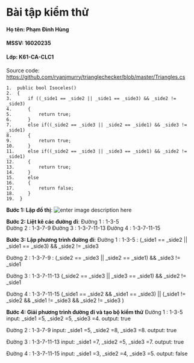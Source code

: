 ﻿# Bài tập kiểm thử 
#### Họ tên: Phạm Đình Hùng
#### MSSV: 16020235
#### Lớp: K61-CA-CLC1

Source code: 
https://github.com/ryanjmurry/trianglechecker/blob/master/Triangles.cs

    1.  public bool Isoceles()
    2.  {
    3.  	if ((_side1 == _side2 || _side1 == _side3) && _side2 != _side3)
    4.  	{
    5.  		return true;
    6.      }
    7.      else if((_side2 == _side3 || _side2 == _side1) && _side3 != _side1)
    8.      {
    9.      	return true;
    10.     }
    11.     else if((_side2 == _side3 || _side3 == _side1) && _side2 != _side1)
    12.     {
    13.     	return true;
    14.     }
    15.     else
    16.     {
    17.     	return false;
    18.     }
    19.  }
  
**Bước 1: Lập đồ thị**:
<img src="https://i.imgur.com/dh8JY5r.jpg" alt="enter image description here">


**Bước 2: Liệt kê các đường đi**:
Đường 1 : 1-3-5  
Đường 2 : 1-3-7-9 
Đường 3 : 1-3-7-11-13
Đường 4 : 1-3-7-11-15


**Bước 3: Lập phương trình đường đi**:
Đường 1 : 1-3-5 : 
(_side1 == _side2 || _side1 == _side3) && _side2 != _side3

Đường 2 : 1-3-7-9 :
(_side2 == _side3 || _side2 == _side1) && _side3 != _side1

Đường 3 : 1-3-7-11-13
(_side2 == _side3 || _side3 == _side1) && _side2 != _side1

Đường 4 : 1-3-7-11-15
(_side1 == _side2 && _side1 == _side3) || (_side1 != _side2 && _side1 != _side3 && _side2 != _side3 )


**Bước 4: Giải phương trình đường đi và tạo bộ kiểm thử**
Đường 1 : 1-3-5  
input: _side1 =5, _side2 =5, _side3 =4.
output: true

Đường 2 : 1-3-7-9 
input: _side1 =5, _side2 =8, _side3 =8.
output: true

Đường 3 : 1-3-7-11-13
input: _side1 =7, _side2 =5, _side3 =7.
output: true

Đường 4 : 1-3-7-11-15
input: _side1 =3, _side2 =4, _side3 =5.
output: false
